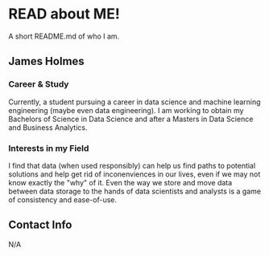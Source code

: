 # READ about ME!

A short README.md of who I am.

## James Holmes

### Career & Study
Currently, a student pursuing a career in data science and machine learning engineering (maybe even data engineering). I am working to obtain my Bachelors of Science in Data Science and after a Masters in Data Science and Business Analytics.

### Interests in my Field
I find that data (when used responsibly) can help us find paths to potential solutions and help get rid of inconenviences in our lives, even if we may not know exactly the "why" of it. Even the way we store and move data between data storage to the hands of data scientists and analysts is a game of consistency and ease-of-use.

## Contact Info
N/A

<!--
**jameshlms/jameshlms** is a ✨ _special_ ✨ repository because its `README.md` (this file) appears on your GitHub profile.

Here are some ideas to get you started:

- 🔭 At the moment I am spending time studying but I hope to develop more independent projects.
- 🌱 Currently I am learning about the fundamentals of data science and artificial intelligence.
- 👯 I hope to collaborate with groups who follow similar interests of even software/web app development.
- ⚡ Fun fact: Lived in Germany for 4 years and now living in North Carolina, studying at UNC at Charlotte.
-->
